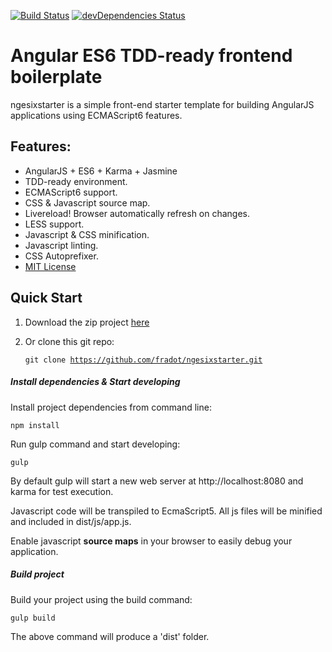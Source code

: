 [![Build Status](https://travis-ci.org/fradot/ngesixstarter.svg?branch=master)](https://travis-ci.org/fradot/ngesixstarter)
[![devDependencies Status](https://david-dm.org/fradot/ngesixstarter/dev-status.svg)](https://david-dm.org/fradot/ngesixstarter?type=dev)

# Angular ES6 TDD-ready frontend boilerplate

ngesixstarter is a simple front-end starter template for building AngularJS applications using ECMAScript6 features.

## Features:

- AngularJS + ES6 + Karma + Jasmine
- TDD-ready environment.
- ECMAScript6 support.
- CSS & Javascript source map.
- Livereload! Browser automatically refresh on changes.
- LESS support.   
- Javascript & CSS minification.
- Javascript linting.
- CSS Autoprefixer.
- <a href="https://github.com/fradot/ngesixstarter/blob/master/LICENSE.txt">MIT License</a>

## Quick Start
1. Download the zip project <a href="https://github.com/fradot/ngesixstarter/archive/master.zip">here</a>

2. Or clone this git repo: <pre><code>git clone https://github.com/fradot/ngesixstarter.git</code></pre>


##### Install dependencies & Start developing

Install project dependencies from command line:
<pre><code>npm install</code></pre>

Run gulp command and start developing:
<pre><code>gulp</code></pre>

By default gulp will start a new web server at http://localhost:8080 and karma for test execution.

Javascript code will be transpiled to EcmaScript5. All js files will be minified and included in dist/js/app.js.

Enable javascript **source maps** in your browser to easily debug your application.

##### Build project
Build your project using the build command:
<pre><code>gulp build</code></pre>

The above command will produce a 'dist' folder.
